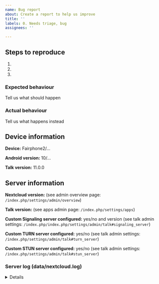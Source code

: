 ```yaml
---
name: Bug report
about: Create a report to help us improve
title: ''
labels: 0. Needs triage, bug
assignees: ''

---
```


## Steps to reproduce
1.
2.
3.

### Expected behaviour
Tell us what should happen

### Actual behaviour
Tell us what happens instead


## Device information

**Device:** Fairphone2/…

**Android version:** 10/…

**Talk version:** 11.0.0

## Server information

**Nextcloud version:** (see admin overview page: `/index.php/settings/admin/overview`)

**Talk version:** (see apps admin page: `/index.php/settings/apps`)

**Custom Signaling server configured:** yes/no and version (see talk admin settings: `/index.php/index.php/settings/admin/talk#signaling_server`)

**Custom TURN server configured:** yes/no (see talk admin settings: `/index.php/settings/admin/talk#turn_server`)

**Custom STUN server configured:** yes/no (see talk admin settings: `/index.php/settings/admin/talk#stun_server`)

### Server log (data/nextcloud.log)
<details>

```
Insert your server log here
```
</details>
